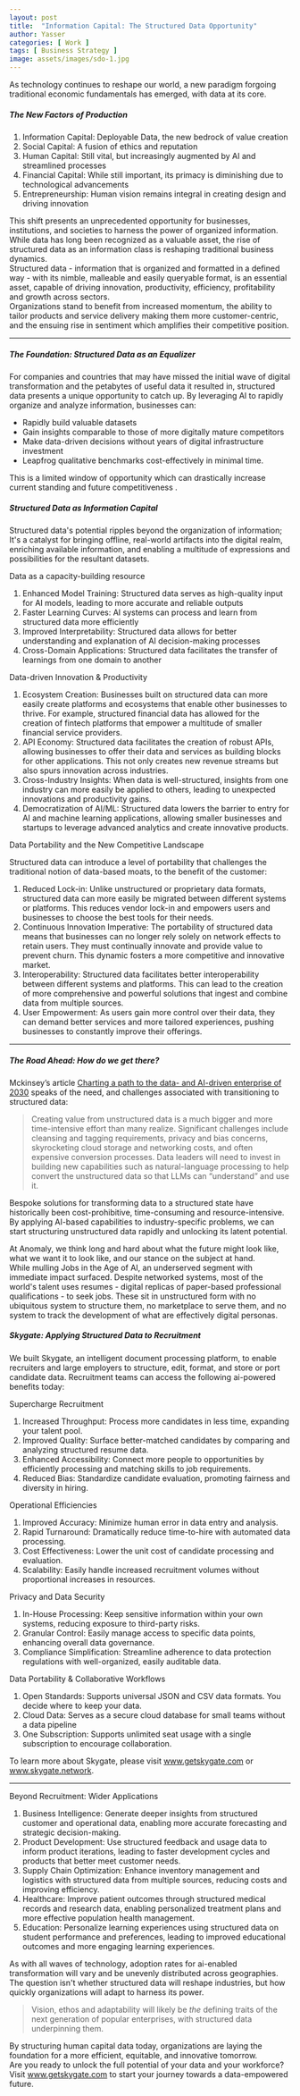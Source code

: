 ```yaml
---
layout: post
title:  "Information Capital: The Structured Data Opportunity"
author: Yasser
categories: [ Work ]
tags: [ Business Strategy ]
image: assets/images/sdo-1.jpg
---
```


As technology continues to reshape our world, a new paradigm forgoing traditional economic fundamentals has emerged, with data at its core.

##### The New Factors of Production

1. <span class="list-header">Information Capital:</span> Deployable Data, the new bedrock of value creation
2. <span class="list-header">Social Capital:</span> A fusion of ethics and reputation
3. <span class="list-header">Human Capital:</span> Still vital, but increasingly augmented by AI and streamlined processes
4. <span class="list-header">Financial Capital:</span> While still important, its primacy is diminishing due to technological advancements
5. <span class="list-header">Entrepreneurship:</span> Human vision remains integral in creating design and driving innovation

This shift presents an unprecedented opportunity for businesses, institutions, and societies to harness the power of organized information. While data has long been recognized as a valuable asset, the rise of structured data as an information class is reshaping traditional business dynamics. <br>Structured data -  information that is organized and formatted in a defined way - with its nimble, malleable and easily queryable format, is an essential asset, capable of driving innovation, productivity, efficiency, profitability and growth across sectors. <br>Organizations stand to benefit from increased momentum, the ability to tailor products and service delivery making them more customer-centric, and the ensuing rise in sentiment which amplifies their competitive position. 

<hr class="separator">

##### The Foundation: Structured Data as an Equalizer

For companies and countries that may have missed the initial wave of digital transformation and the petabytes of useful data it resulted in, structured data presents a unique opportunity to catch up. By leveraging AI to rapidly organize and analyze information, businesses can:

- Rapidly build valuable datasets
- Gain insights comparable to those of more digitally mature competitors
- Make data-driven decisions without years of digital infrastructure investment
- Leapfrog qualitative benchmarks cost-effectively in minimal time. 

This is a limited window of opportunity which can drastically increase current standing and future competitiveness . 

##### Structured Data as Information Capital


Structured data's potential ripples beyond the organization of information; It's a catalyst for bringing offline, real-world artifacts into the digital realm, enriching available information, and enabling a multitude of expressions and possibilities for the resultant datasets.

Data as a capacity-building resource 

1. <span class="list-header">Enhanced Model Training:</span> Structured data serves as high-quality input for AI models, leading to more accurate and reliable outputs
2. <span class="list-header">Faster Learning Curves:</span> AI systems can process and learn from structured data more efficiently
3. <span class="list-header">Improved Interpretability:</span> Structured data allows for better understanding and explanation of AI decision-making processes
4. <span class="list-header">Cross-Domain Applications:</span> Structured data facilitates the transfer of learnings from one domain to another


Data-driven Innovation & Productivity

1. <span class="list-header">Ecosystem Creation:</span> Businesses built on structured data can more easily create platforms and ecosystems that enable other businesses to thrive. For example, structured financial data has allowed for the creation of fintech platforms that empower a multitude of smaller financial service providers.
2. <span class="list-header">API Economy:</span> Structured data facilitates the creation of robust APIs, allowing businesses to offer their data and services as building blocks for other applications. This not only creates new revenue streams but also spurs innovation across industries.
3. <span class="list-header">Cross-Industry Insights:</span> When data is well-structured, insights from one industry can more easily be applied to others, leading to unexpected innovations and productivity gains.
4. <span class="list-header">Democratization of AI/ML:</span> Structured data lowers the barrier to entry for AI and machine learning applications, allowing smaller businesses and startups to leverage advanced analytics and create innovative products.

Data Portability and the New Competitive Landscape

Structured data can introduce a level of portability that challenges the traditional notion of data-based moats, to the benefit of the customer:

1. <span class="list-header">Reduced Lock-in:</span> Unlike unstructured or proprietary data formats, structured data can more easily be migrated between different systems or platforms. This reduces vendor lock-in and empowers users and businesses to choose the best tools for their needs.
2. <span class="list-header">Continuous Innovation Imperative:</span> The portability of structured data means that businesses can no longer rely solely on network effects to retain users. They must continually innovate and provide value to prevent churn. This dynamic fosters a more competitive and innovative market.
3. <span class="list-header">Interoperability:</span> Structured data facilitates better interoperability between different systems and platforms. This can lead to the creation of more comprehensive and powerful solutions that ingest and combine data from multiple sources.
4. <span class="list-header">User Empowerment:</span> As users gain more control over their data, they can demand better services and more tailored experiences, pushing businesses to constantly improve their offerings.


<hr class="separator">

##### The Road Ahead: How do we get there?

Mckinsey’s article <a href="https://www.mckinsey.com/capabilities/mckinsey-digital/our-insights/charting-a-path-to-the-data-and-ai-driven-enterprise-of-2030" class="external" target="_blank">Charting a path to the data- and AI-driven enterprise of 2030</a> speaks of the need, and challenges associated with transitioning to structured data: 
> Creating value from unstructured data is a much bigger and more time-intensive effort than many realize. Significant challenges include cleansing and tagging requirements, privacy and bias concerns, skyrocketing cloud storage and networking costs, and often expensive conversion processes. Data leaders will need to invest in building new capabilities such as natural-language processing to help convert the unstructured data so that LLMs can “understand” and use it.

<p>Bespoke solutions for transforming data to a structured state have historically been cost-prohibitive, time-consuming and resource-intensive.<br>By applying AI-based capabilities to industry-specific problems, we can start structuring unstructured data rapidly and unlocking its latent potential.</p><p>At Anomaly, we think long and hard about what the future might look like, what we want it to look like, and our stance on the subject at hand.<br>While mulling Jobs in the Age of AI, an underserved segment with immediate impact surfaced. Despite networked systems, most of the world's talent uses resumes - digital replicas of paper-based professional qualifications - to seek jobs. These sit in unstructured form with no ubiquitous system to structure them, no marketplace to serve them, and no system to track the development of what are effectively digital personas.</p>

##### Skygate: Applying Structured Data to Recruitment

We built Skygate, an intelligent document processing platform, to enable recruiters and large employers to structure, edit, format, and store or port candidate data. Recruitment teams can access the following ai-powered benefits today:



Supercharge Recruitment
1. <span class="list-header">Increased Throughput:</span> Process more candidates in less time, expanding your talent pool.
2. <span class="list-header">Improved Quality:</span> Surface better-matched candidates by  comparing and analyzing structured resume data.
3. <span class="list-header">Enhanced Accessibility:</span> Connect more people to opportunities by efficiently processing and matching skills to job requirements.
4. <span class="list-header">Reduced Bias:</span> Standardize candidate evaluation, promoting fairness and diversity in hiring.

Operational Efficiencies
1. <span class="list-header">Improved Accuracy:</span> Minimize human error in data entry and analysis.
2. <span class="list-header">Rapid Turnaround:</span> Dramatically reduce time-to-hire with automated data processing.
3. <span class="list-header">Cost Effectiveness:</span> Lower the unit cost of candidate processing and evaluation.
4. <span class="list-header">Scalability:</span> Easily handle increased recruitment volumes without proportional increases in resources.


Privacy and Data Security
1. <span class="list-header">In-House Processing:</span> Keep sensitive information within your own systems, reducing exposure to third-party risks.
2. <span class="list-header">Granular Control:</span> Easily manage access to specific data points, enhancing overall data governance.
3. <span class="list-header">Compliance Simplification:</span> Streamline adherence to data protection regulations with well-organized, easily auditable data.

Data Portability & Collaborative Workflows
1. <span class="list-header">Open Standards:</span> Supports universal JSON and CSV data formats. You decide where to keep your data. 
2. <span class="list-header">Cloud Data:</span> Serves as a secure cloud database for small teams without a data pipeline
3. <span class="list-header">One Subscription:</span> Supports unlimited seat usage with a single subscription to encourage collaboration.

To learn more about Skygate, please visit <a href="https://www.getskygate.com" class="external" target="_blank">www.getskygate.com</a> or <a href="https://www.skygate.network" class="external" target="_blank">www.skygate.network</a>.

<hr class="separator">

Beyond Recruitment: Wider Applications

1. <span class="list-header">Business Intelligence:</span> Generate deeper insights from structured customer and operational data, enabling more accurate forecasting and strategic decision-making.
2. <span class="list-header">Product Development:</span> Use structured feedback and usage data to inform product iterations, leading to faster development cycles and products that better meet customer needs.
3. <span class="list-header">Supply Chain Optimization:</span> Enhance inventory management and logistics with structured data from multiple sources, reducing costs and improving efficiency.
4. <span class="list-header">Healthcare:</span> Improve patient outcomes through structured medical records and research data, enabling personalized treatment plans and more effective population health management.
5. <span class="list-header">Education:</span> Personalize learning experiences using structured data on student performance and preferences, leading to improved educational outcomes and more engaging learning experiences.

As with all waves of technology, adoption rates for ai-enabled transformation will vary and be unevenly distributed across geographies. The question isn't whether structured data will reshape industries, but how quickly organizations will adapt to harness its power.
> Vision, ethos and adaptability will likely be *the* defining traits of the next generation of popular enterprises, with structured data underpinning them.

By structuring human capital data today, organizations are laying the foundation for a more efficient, equitable, and innovative tomorrow.<br> Are you ready to unlock the full potential of your data and your workforce? Visit <a href="https://www.getskygate.com" class="external" target="_blank">www.getskygate.com</a> to start your journey towards a data-empowered future.


